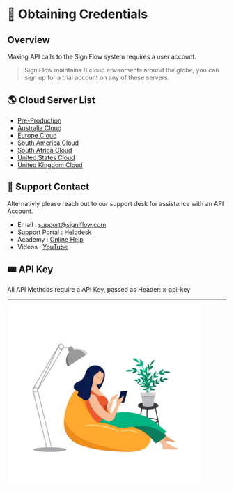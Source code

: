 # 🔑 Obtaining Credentials
## Overview
Making API calls to the SigniFlow system requires a user account.

<!-- theme: info -->

> SigniFlow maintains 8 cloud enviroments around the globe, you can sign up for a trial account on any of these servers.

## 🌎 Cloud Server List

* [Pre-Production](https://preprod.signiflow.com)
* [Australia Cloud](https://au.signiflow.com)
* [Europe Cloud](https://eu.signiflow.com)
* [South America Cloud](https://latam.signiflow.com)
* [South Africa Cloud](https://flow.signflow.co.za)
* [United States Cloud](https://us.signiflow.com)
* [United Kingdom Cloud](https://uk.signiflow.com)

## 🙋 Support Contact

Alternativly please reach out to our support desk for assistance with an API Account.

* Email : [support@signiflow.com](mailto:support@signiflow.com?subject=API%20Assistance)
* Support Portal : [Helpdesk](https://helpdesk.signiflow.com/en/support/home)
* Academy : [Online Help](https://www.signiflow.com/academy/)
* Videos : [YouTube](https://www.youtube.com/c/SigniFlow)

## 🎟️ API Key

All API Methods require a API Key, passed as Header: x-api-key

---

![person 1](../assets/images/person-1.png)
